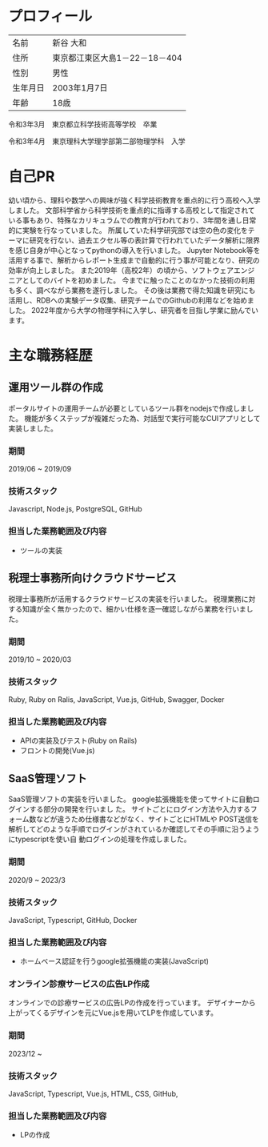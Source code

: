 # プロフィール
|          |                                |
| -------- | ------------------------------ |
| 名前     | 新谷 大和                        |
| 住所     | 東京都江東区大島1－22－18－404     |
| 性別     | 男性                            |
| 生年月日  | 2003年1月7日                    |
| 年齢     | 18歳                            |


令和3年3月　東京都立科学技術高等学校　卒業

令和3年4月　東京理科大学理学部第二部物理学科　入学
# 自己PR
幼い頃から、理科や数学への興味が強く科学技術教育を重点的に行う高校へ入学しました。
文部科学省から科学技術を重点的に指導する高校として指定されている事もあり、特殊なカリキュラムでの教育が行われており、3年間を通し日常的に実験を行なっていました。
所属していた科学研究部では空の色の変化をテーマに研究を行ない、過去エクセル等の表計算で行われていたデータ解析に限界を感じ自身が中心となってpythonの導入を行いました。
Jupyter Notebook等を活用する事で、解析からレポート生成まで自動的に行う事が可能となり、研究の効率が向上しました。
また2019年（高校2年）の頃から、ソフトウェアエンジニアとしてのバイトを初めました。
今までに触ったことのなかった技術の利用も多く、調べながら業務を遂行しました。
その後は業務で得た知識を研究にも活用し、RDBへの実験データ収集、研究チームでのGithubの利用などを始めました。
2022年度から大学の物理学科に入学し、研究者を目指し学業に励んでいます。
# 主な職務経歴
## 運用ツール群の作成
ポータルサイトの運用チームが必要としているツール群をnodejsで作成しました。
機能が多くステップが複雑だった為、対話型で実行可能なCUIアプリとして実装しました。
### 期間
2019/06 ~ 2019/09
### 技術スタック
Javascript, Node.js, PostgreSQL, GitHub
### 担当した業務範囲及び内容
- ツールの実装 
## 税理士事務所向けクラウドサービス
税理士事務所が活用するクラウドサービスの実装を行いました。
税理業務に対する知識が全く無かったので、細かい仕様を逐一確認しながら業務を行いました。
### 期間
2019/10 ~ 2020/03
### 技術スタック
Ruby, Ruby on Ralis, JavaScript, Vue.js, GitHub, Swagger, Docker
### 担当した業務範囲及び内容
- APIの実装及びテスト(Ruby on Rails)
- フロントの開発(Vue.js)
## SaaS管理ソフト
SaaS管理ソフトの実装を⾏いました。 google拡張機能を使ってサイトに⾃動ログインする部分の開発を⾏いまし
た。 サイトごとにログイン⽅法や⼊⼒するフォーム数などが違うため仕様書などがなく、サイトごとにHTMLや
POST送信を解析してどのような⼿順でログインがされているか確認してその⼿順に沿うようにtypescriptを使い⾃
動ログインの処理を作成しました。
### 期間
2020/9 ~ 2023/3
### 技術スタック
JavaScript, Typescript, GitHub, Docker
### 担当した業務範囲及び内容
- ホームベース認証を⾏うgoogle拡張機能の実装(JavaScript)
### オンライン診療サービスの広告LP作成
オンラインでの診療サービスの広告LPの作成を行っています。
デザイナーから上がってくるデザインを元にVue.jsを用いてLPを作成しています。
### 期間
2023/12 ~
### 技術スタック
JavaScript, Typescript, Vue.js, HTML, CSS,  GitHub,
### 担当した業務範囲及び内容
- LPの作成
